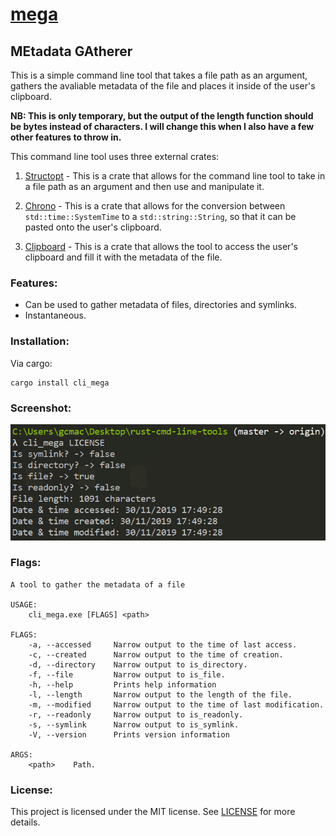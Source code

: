 # [mega](https://github.com/MetallicSquid/rust-cmd-line-tools/tree/master/mega)

## **MEtadata GAtherer**

This is a simple command line tool that takes a file path as an argument, gathers the avaliable metadata of the file and places it inside of the user's clipboard.

**NB: This is only temporary, but the output of the length function should be bytes instead of characters. I will change this when I also have a few other features to throw in.**

This command line tool uses three external crates:

1.  [Structopt](https://github.com/TeXitoi/structopt) - This is a crate that allows for the command line tool to take in a file path as an argument and then use and manipulate it.

2.  [Chrono](https://github.com/chronotope/chrono) - This is a crate that allows for the conversion between `std::time::SystemTime` to a `std::string::String`, so that it can be pasted onto the user's clipboard.

3.  [Clipboard](https://github.com/aweinstock314/rust-clipboard) - This is a crate that allows the tool to access the user's clipboard and fill it with the metadata of the file.

### Features:

* Can be used to gather metadata of files, directories and symlinks.
* Instantaneous.

### Installation:
Via cargo:

```
cargo install cli_mega
```

### Screenshot:
![cli_mega-demonstration](https://github.com/MetallicSquid/rust-cmd-line-tools/blob/master/mega/cli_mega-demonstration-2.png)

### Flags:

```
A tool to gather the metadata of a file

USAGE:
    cli_mega.exe [FLAGS] <path>

FLAGS:
    -a, --accessed     Narrow output to the time of last access.
    -c, --created      Narrow output to the time of creation.
    -d, --directory    Narrow output to is_directory.
    -f, --file         Narrow output to is_file.
    -h, --help         Prints help information
    -l, --length       Narrow output to the length of the file.
    -m, --modified     Narrow output to the time of last modification.
    -r, --readonly     Narrow output to is_readonly.
    -s, --symlink      Narrow output to is_symlink.
    -V, --version      Prints version information

ARGS:
    <path>    Path.
```

### License:

This project is licensed under the MIT license. See [LICENSE](https://github.com/MetallicSquid/rust-cmd-line-tools/blob/master/LICENSE) for more details.
